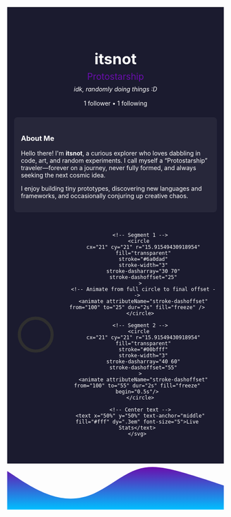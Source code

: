 <!-- 
    README for GitHub Profile 
    Theme: Dark / Space / Purple / Blue 
    Features: Blinking stars bar (top), Donut chart stats, Blue-purple waves (bottom)
-->

<!-- TOP BAR: Blinking Stars -->
<div style="position: relative; width: 100%; height: 80px; overflow: hidden; margin-bottom: -5px;">
  <svg width="100%" height="80" preserveAspectRatio="none" style="display: block;">
    <!-- Dark background -->
    <rect width="100%" height="80" fill="#1b1b2f" />

    <!-- A few blinking stars (circles) -->
    <circle cx="50"  cy="40" r="2" fill="#fff">
      <animate attributeName="opacity" values="0;1;0" dur="3s" repeatCount="indefinite" begin="0s"/>
    </circle>
    <circle cx="150" cy="20" r="1.5" fill="#fff">
      <animate attributeName="opacity" values="0;1;0" dur="2s" repeatCount="indefinite" begin="0.5s"/>
    </circle>
    <circle cx="250" cy="60" r="2.5" fill="#fff">
      <animate attributeName="opacity" values="0;1;0" dur="2.5s" repeatCount="indefinite" begin="1s"/>
    </circle>
    <circle cx="350" cy="30" r="2" fill="#fff">
      <animate attributeName="opacity" values="0;1;0" dur="3s" repeatCount="indefinite" begin="1.5s"/>
    </circle>
    <circle cx="450" cy="50" r="1.8" fill="#fff">
      <animate attributeName="opacity" values="0;1;0" dur="2.8s" repeatCount="indefinite" begin="0.7s"/>
    </circle>
    <circle cx="550" cy="25" r="2" fill="#fff">
      <animate attributeName="opacity" values="0;1;0" dur="3.2s" repeatCount="indefinite" begin="0.2s"/>
    </circle>
    <circle cx="650" cy="45" r="2" fill="#fff">
      <animate attributeName="opacity" values="0;1;0" dur="2.5s" repeatCount="indefinite" begin="1.2s"/>
    </circle>
  </svg>
</div>

<!-- MAIN CONTENT -->
<div style="background: #1b1b2f; color: #fff; padding: 1rem; text-align: center;">
  <h1 style="margin: 0.5rem 0; font-size: 2.2rem;">itsnot</h1>
  <h2 style="margin: 0.2rem 0; font-weight: normal; color: #6a0dad;">Protostarship</h2>
  <p style="margin: 0.5rem 0 1rem; font-style: italic;">idk, randomly doing things :D</p>
  <p style="margin-bottom: 1.5rem;">1 follower • 1 following</p>

  <!-- ABOUT / BIO -->
  <div style="max-width: 600px; margin: 0 auto; text-align: left; background: rgba(255,255,255,0.05); padding: 1rem; border-radius: 8px;">
    <h3>About Me</h3>
    <p>
      Hello there! I'm <strong>itsnot</strong>, a curious explorer who loves dabbling in code, 
      art, and random experiments. I call myself a “Protostarship” traveler—forever on a journey, 
      never fully formed, and always seeking the next cosmic idea. 
    </p>
    <p>
      I enjoy building tiny prototypes, discovering new languages and frameworks, 
      and occasionally conjuring up creative chaos. 
    </p>
  </div>

  <!-- Donut Chart Stats (static example) -->
  <div style="margin-top: 2rem; margin-bottom: 2rem; display: flex; justify-content: center; align-items: center;">
    <svg width="200" height="200" viewBox="0 0 42 42">
      <!-- Background ring -->
      <circle 
        cx="21" cy="21" r="15.91549430918954"
        fill="transparent"
        stroke="#2f2f2f"
        stroke-width="3"
      ></circle>

      <!-- Segment 1 -->
      <circle 
        cx="21" cy="21" r="15.91549430918954"
        fill="transparent"
        stroke="#6a0dad"
        stroke-width="3"
        stroke-dasharray="30 70"
        stroke-dashoffset="25"
      >
        <!-- Animate from full circle to final offset -->
        <animate attributeName="stroke-dashoffset" from="100" to="25" dur="2s" fill="freeze" />
      </circle>

      <!-- Segment 2 -->
      <circle 
        cx="21" cy="21" r="15.91549430918954"
        fill="transparent"
        stroke="#00bfff"
        stroke-width="3"
        stroke-dasharray="40 60"
        stroke-dashoffset="55"
      >
        <animate attributeName="stroke-dashoffset" from="100" to="55" dur="2s" fill="freeze" begin="0.5s"/>
      </circle>

      <!-- Center text -->
      <text x="50%" y="50%" text-anchor="middle" fill="#fff" dy=".3em" font-size="5">Live Stats</text>
    </svg>
  </div>
</div>

<!-- BOTTOM BAR: Blue-Purple Waves -->
<div style="margin-top: -5px;">
  <svg viewBox="0 0 1440 320" style="display: block; width: 100%; height: auto;">
    <defs>
      <linearGradient id="waveGradient" x1="0" y1="0" x2="0" y2="1">
        <stop offset="0%" stop-color="#6a0dad" />
        <stop offset="100%" stop-color="#00bfff" />
      </linearGradient>
    </defs>
    <path 
      fill="url(#waveGradient)" 
      fill-opacity="1" 
      d="M0,64L48,96C96,128,192,192,288,224C384,256,480,256,576,213.3C672,171,768,85,864,53.3C960,21,1056,43,1152,69.3C1248,96,1344,128,1392,144L1440,160L1440,320L1392,320C1344,320,1248,320,1152,320C1056,320,960,320,864,320C768,320,672,320,576,320C480,320,384,320,288,320C192,320,96,320,48,320L0,320Z"
    ></path>
  </svg>
</div>
